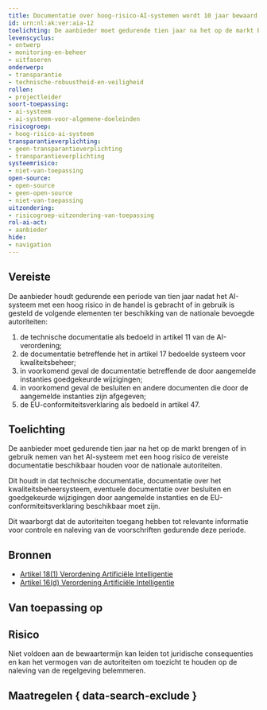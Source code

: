 ```yaml
---
title: Documentatie over hoog-risico-AI-systemen wordt 10 jaar bewaard door de aanbieder
id: urn:nl:ak:ver:aia-12
toelichting: De aanbieder moet gedurende tien jaar na het op de markt brengen of in gebruik nemen van het AI-systeem met een hoog risico de vereiste documentatie beschikbaar houden voor de nationale autoriteiten.
levenscyclus:
- ontwerp
- monitoring-en-beheer
- uitfaseren
onderwerp:
- transparantie
- technische-robuustheid-en-veiligheid
rollen:
- projectleider
soort-toepassing:
- ai-systeem
- ai-systeem-voor-algemene-doeleinden
risicogroep:
- hoog-risico-ai-systeem
transparantieverplichting:
- geen-transparantieverplichting
- transparantieverplichting
systeemrisico:
- niet-van-toepassing
open-source:
- open-source
- geen-open-source
- niet-van-toepassing
uitzondering:
- risicogroep-uitzondering-van-toepassing
rol-ai-act:
- aanbieder
hide:
- navigation
---
```


<!-- tags -->

## Vereiste

De aanbieder houdt gedurende een periode van tien jaar nadat het AI-systeem met een hoog risico in de handel is gebracht of in gebruik is gesteld de volgende elementen ter beschikking van de nationale bevoegde autoriteiten:

1. de technische documentatie als bedoeld in artikel 11 van de AI-verordening;
2. de documentatie betreffende het in artikel 17 bedoelde systeem voor kwaliteitsbeheer;
3. in voorkomend geval de documentatie betreffende de door aangemelde instanties goedgekeurde wijzigingen;
4. in voorkomend geval de besluiten en andere documenten die door de aangemelde instanties zijn afgegeven;
5. de EU-conformiteitsverklaring als bedoeld in artikel 47.

## Toelichting

De aanbieder moet gedurende tien jaar na het op de markt brengen of in gebruik nemen van het AI-systeem met een hoog risico de vereiste documentatie beschikbaar houden voor de nationale autoriteiten.

Dit houdt in dat technische documentatie, documentatie over het kwaliteitsbeheersysteem, eventuele documentatie over besluiten en goedgekeurde wijzigingen door aangemelde instanties en de EU-conformiteitsverklaring beschikbaar moet zijn.

Dit waarborgt dat de autoriteiten toegang hebben tot relevante informatie voor controle en naleving van de voorschriften gedurende deze periode.

## Bronnen

- [Artikel 18(1) Verordening Artificiële Intelligentie](https://eur-lex.europa.eu/legal-content/NL/TXT/HTML/?uri=OJ:L_202401689#d1e4013-1-1)
- [Artikel 16(d) Verordening Artificiële Intelligentie](https://eur-lex.europa.eu/legal-content/NL/TXT/HTML/?uri=OJ:L_202401689#d1e3823-1-1)

## Van toepassing op
<!-- tags-ai-act -->

## Risico

Niet voldoen aan de bewaartermijn kan leiden tot juridische consequenties en kan het vermogen van de autoriteiten om toezicht te houden op de naleving van de regelgeving belemmeren.

## Maatregelen { data-search-exclude }

<!-- list_maatregelen vereiste/aia-12-bewaartermijn-voor-documentatie no-search no-onderwerp no-rol no-levenscyclus -->
